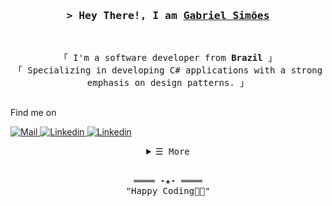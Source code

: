 <h3 align="center">
        <samp>&gt; Hey There!, I am
                <b><a target="_blank" href="https://gabrielsimoesdeveloper.com.br">Gabriel Simões</a></b>
        </samp>
</h3>
<br>

<p align="center">
        <samp>
                「 I'm a software developer from <b>Brazil</b> 」
                <br>
                「 Specializing in developing C# applications with a strong emphasis on design patterns.</b> 」
                <br>
                <br>
                <p>Find me on</p>
                <a href="mailto:gabrielsimoest@gmail.com" target="_blank"><img alt="Mail"
                        src="https://img.shields.io/badge/-Mail-EA4335?style=flat-square&logo=Gmail&logoColor=white">
                </a>
                <a href="https://www.linkedin.com/in/gabriel-sim0es" target="_blank"><img alt="Linkedin"
                        src="https://img.shields.io/badge/LinkedIn-0077B5?style=for-the-badge&logo=linkedin&logoColor=white">
                </a>
                <a href="https://www.linkedin.com/in/gabriel-sim0es" target="_blank"><img alt="Linkedin"
                        src="https://img.shields.io/badge/website-000000?style=for-the-badge&logo=About.me&logoColor=white">
                </a>
        </samp>
</p>

<details align="center">
    <summary> <samp>&#9776; More</samp></summary>
    <p align="center">
        <br>
        <img alt="Gabriel Simoes GitHub Stats"
                src="https://github-readme-stats.vercel.app/api?username=gabrielsimoest&show_icons=true&theme=radical" />
        <br>
    </p>
</details>
<br>

<samp>
    <p align="center">
        ════ ⋆★⋆ ════
        <br>
        "Happy Coding👨‍💻"
    </p>
</samp>
